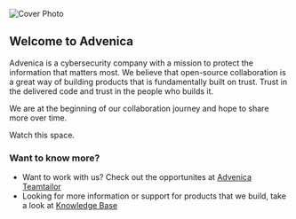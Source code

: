 ![Cover Photo](Advenica_cover.png)

## Welcome to Advenica

Advenica is a cybersecurity company with a mission to protect the information that matters most.
We believe that open-source collaboration is a great way of building products that is fundamentally built on trust. Trust in the delivered code and trust in the people who builds it.

We are at the beginning of our collaboration journey and hope to share more over time.

Watch this space.

### Want to know more?
* Want to work with us? Check out the opportunites at [Advenica Teamtailor](https://advenica.teamtailor.com/)
* Looking for more information or support for products that we build, take a look at [Knowledge Base](https://advenica.github.io)
